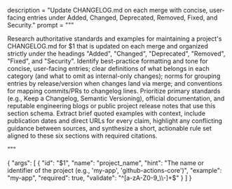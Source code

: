 description = "Update CHANGELOG.md on each merge with concise, user-facing entries under Added, Changed, Deprecated, Removed, Fixed, and Security."
prompt = """

Research authoritative standards and examples for maintaining a project's CHANGELOG.md for $1 that is updated on each merge and organized strictly under the headings "Added", "Changed", "Deprecated", "Removed", "Fixed", and "Security". Identify best-practice formatting and tone for concise, user-facing entries; clear definitions of what belongs in each category (and what to omit as internal-only changes); norms for grouping entries by release/version when changes land via merge; and conventions for mapping commits/PRs to changelog lines. Prioritize primary standards (e.g., Keep a Changelog, Semantic Versioning), official documentation, and reputable engineering blogs or public project release notes that use this section schema. Extract brief quoted examples with context, include publication dates and direct URLs for every claim, highlight any conflicting guidance between sources, and synthesize a short, actionable rule set aligned to these six sections with required citations.

"""

{
  "args": [
    {
      "id": "$1",
      "name": "project_name",
      "hint": "The name or identifier of the project (e.g., 'my-app', 'github-actions-core')",
      "example": "my-app",
      "required": true,
      "validate": "^[a-zA-Z0-9_\\-]+$"
    }
  ]
}
